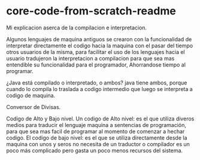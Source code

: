 # core-code-from-scratch-readme
Mi explicacion aserca de la compilacion e interpretacion.

 Algunos lenguajes de maquina antiguos se crearon con la funcionalidad de interpretar directamente el codigo hacia la maquina
 con  el pasar del tiempo otros usuarios de la misma, para facilitar el uso de los lenguajes hacia el usuario
 tradujeron la interpretacion a compilacion para que sea mas entendible su funcionalidad para el programador,
 Ahorrandose tiempo al programar.

¿Java está compilado o interpretado, o ambos?
    java tiene ambos, porque cuando lo compila lo traslada a codigo intermedio que luego se interpreta a codigo de maquina.

Conversor de Divisas.

Codigo de Alto y Bajo nivel.
    Un codigo de Alto nivel: es el que utiliza diveros medios para traducir el lenguaje maquina a sentencias de programación,
    para que sea mas facil de programar al momento de comenzar a hechar codigo.
    El codigo de bajo nivel: es el que se utiliza directamente desde la maquina con unos y seros no necesita de un traductor o compilador es un poco más complicado pero gasta un poco menos recursos del sistema.
